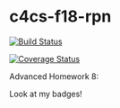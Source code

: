 # c4cs-f18-rpn
[![Build Status](https://travis-ci.org/Andyroo8/c4cs-f18-rpn.svg?branch=master)](https://travis-ci.org/Andyroo8/c4cs-f18-rpn)

[![Coverage Status](https://coveralls.io/repos/github/Andyroo8/c4cs-f18-rpn/badge.svg?branch=master)](https://coveralls.io/github/Andyroo8/c4cs-f18-rpn?branch=master)

Advanced Homework 8:

Look at my badges!
